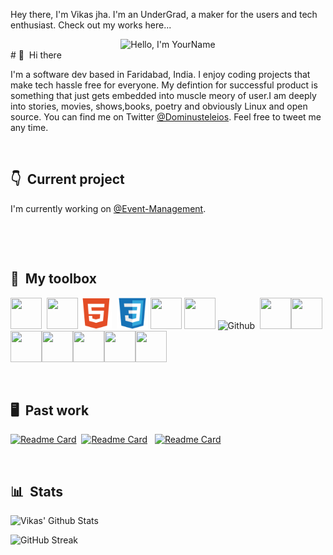 Hey there, I'm Vikas jha. I'm an UnderGrad, a maker for the users and tech enthusiast. Check out my works here...
<!---[![Typing SVG](https://readme-typing-svg.demolab.com?font=Doto&duration=3000&center=true&vCenter=true&width=435&lines=Hi!+I+am+Vikas+Jha...;An+aspiring+Dev)](https://git.io/typing-svg)--->
<!---[![Twitter Followers](https://img.shields.io/twitter/follow/sudo_overflow?color=0E7FC0&logo=twitter&style=for-the-badge&label=Twitter)](https://twitter.com/dominusteleios) &nbsp; [![GitHub followers](https://img.shields.io/github/followers/Vijha742?logo=GitHub&style=for-the-badge)](https://github.com/Vijha742) &nbsp; [![GitHub Stars](https://img.shields.io/github/stars/Vijha742?logo=github&style=for-the-badge)](https://github.com/Vijha742) &nbsp; [![GitHub Sponsors](https://img.shields.io/github/sponsors/Vijha742?color=BF4B8A&logo=githubsponsors&style=for-the-badge&label=Sponsor%20on%20Github)](https://github.com/sponsors/Vijha742)--->
<div align="center"><img src="https://readme-typing-svg.herokuapp.com?font=VT323&weight=400&size=40&pause=1000&color=FFFFFFFF&background=000000FF&center=true&width=1100&height=75&lines=Hello+I'm+Vikas+Jha...;An+aspiring+Dev" alt="Hello, I'm YourName"></div>
# 👋 &nbsp;Hi there

I'm a software dev based in Faridabad, India. I enjoy coding projects that make tech hassle free for everyone. My defintion for successful product is something that just gets embedded into muscle meory of user.I am deeply into stories, movies, shows,books, poetry and obviously Linux and open source. You can find me on Twitter [@Dominusteleios](https://twitter.com/dominusteleios). Feel free to tweet me any time.

&nbsp;

## 👇 &nbsp;Current project

I'm currently working on [@Event-Management](https://github.com/vijha742/Event-Management-project).
<!---- A self-hosted solution for tweet scheduling and analytics aimed at home labs. It will be free and open source. Follow the [Twitter](https://twitter.com/tweetormator) feed to keep up with progress.

![Tweetormator](/assets/tweetormator.jpg)
--->
&nbsp;

<!--## ✏️ &nbsp;Blog posts

 BLOG-POST-LIST:START
- [Reverse engineering Reolink cameras for custom scenes and modes with Home Automation](https://cyris.io/blog/reverse-engineer-reolink)
- [Reverse engineering a private API with MITM Proxy](https://cyris.io/blog/reverse-engineer-api-copy)
- [Generating dynamic images on the fly for Email Marketing](https://cyris.io/blog/canvas-image-generation)
- [Use Twitter to find developer friends near you](https://cyris.io/blog/find-developer-friends)
 BLOG-POST-LIST:END 
-->
&nbsp;

## 🧰 &nbsp;My toolbox


<img src="https://cdn.jsdelivr.net/gh/devicons/devicon@latest/icons/sqlite/sqlite-original.svg" width="50" height="50"/> &nbsp;<img src="https://cdn.jsdelivr.net/gh/devicons/devicon@latest/icons/java/java-original.svg" width="50" height="50"/>&nbsp;<img  src="https://raw.githubusercontent.com/devicons/devicon/1119b9f84c0290e0f0b38982099a2bd027a48bf1/icons/html5/html5-plain.svg" alt="HTML5" width="50" height="50"/> &nbsp;<img  src="https://raw.githubusercontent.com/devicons/devicon/1119b9f84c0290e0f0b38982099a2bd027a48bf1/icons/css3/css3-original.svg" alt="CSS3" width="50" height="50"/>&nbsp;<img src="https://cdn.jsdelivr.net/gh/devicons/devicon@latest/icons/linux/linux-original.svg" width="50" height="50"/>&nbsp;<img src="https://cdn.jsdelivr.net/gh/devicons/devicon@latest/icons/neovim/neovim-original.svg" width="50" height="50"/>&nbsp;<img  src="https://github.com/CyrisXD/CyrisXD/raw/master/assets/Github.png" alt="Github"/> &nbsp;<img src="https://cdn.jsdelivr.net/gh/devicons/devicon@latest/icons/python/python-original.svg" width="50" height="50"/><img src="https://cdn.jsdelivr.net/gh/devicons/devicon@latest/icons/bash/bash-original.svg" width="50" height="50"/>&nbsp;<img src="https://cdn.jsdelivr.net/gh/devicons/devicon@latest/icons/git/git-plain.svg" width="50" height="50"/><img src="https://cdn.jsdelivr.net/gh/devicons/devicon@latest/icons/spring/spring-original-wordmark.svg" width="50" height="50"/><img src="https://cdn.jsdelivr.net/gh/devicons/devicon@latest/icons/postman/postman-plain.svg" width="50" height="50"/><img src="https://cdn.jsdelivr.net/gh/devicons/devicon@latest/icons/postgresql/postgresql-plain-wordmark.svg" width="50" height="50"/><img src="https://cdn.jsdelivr.net/gh/devicons/devicon@latest/icons/supabase/supabase-original.svg" width="50" height="50"/>
          
          
          
          
          
&nbsp;

## 🖥 &nbsp;Past work

[![Readme Card](https://github-readme-stats.vercel.app/api/pin/?username=Vijha742&repo=TaskMate&bg_color=0d1116&title_color=ce09ec&text_color=a4aacb&icon_color=007ec6)](https://github.com/Vijha742/TaskMate)  &nbsp;[![Readme Card](https://github-readme-stats.vercel.app/api/pin/?username=Vijha742&repo=Java_MOOC&bg_color=0d1116&title_color=ce09ec&text_color=a4aacb&icon_color=007ec6)](https://github.com/Vijha742/Java_MOOC) &nbsp; [![Readme Card](https://github-readme-stats.vercel.app/api/pin/?username=Vijha742&repo=Event-Management-project&bg_color=0d1116&title_color=ce09ec&text_color=a4aacb&icon_color=007ec6)](https://github.com/Vijha742/Event-Management-project)

&nbsp;

## 📊 &nbsp;Stats

![Vikas' Github Stats](https://github-readme-stats.vercel.app/api?username=Vijha742&hide=contribs,prs&show_icons=true&bg_color=0d1116&title_color=ce09ec&text_color=a4aacb&icon_color=007ec6)

![GitHub Streak](https://github-readme-streak-stats.herokuapp.com/?user=Vijha742&theme=dark&count_private=true&bg_color=0d1116&title_color=ce09ec&text_color=a4aacb&icon_color=007ec6)

